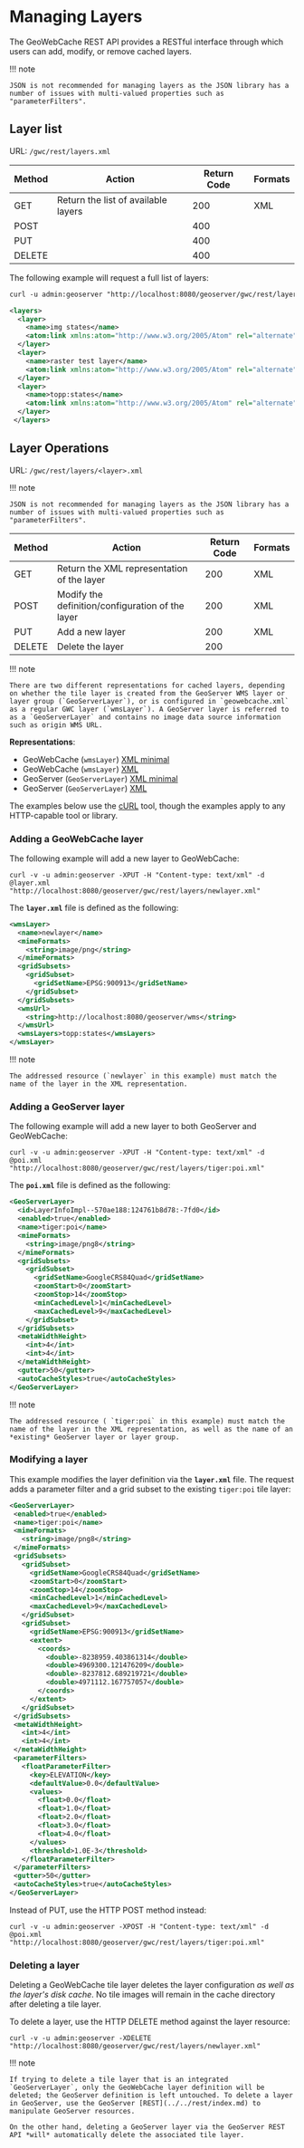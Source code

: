 # Managing Layers

The GeoWebCache REST API provides a RESTful interface through which users can add, modify, or remove cached layers.

!!! note

    JSON is not recommended for managing layers as the JSON library has a number of issues with multi-valued properties such as "parameterFilters".

## Layer list

URL: `/gwc/rest/layers.xml`

| Method | Action                              | Return Code | Formats |
|--------|-------------------------------------|-------------|---------|
| GET    | Return the list of available layers | 200         | XML     |
| POST   |                                     | 400         |         |
| PUT    |                                     | 400         |         |
| DELETE |                                     | 400         |         |

The following example will request a full list of layers:

``` xml
curl -u admin:geoserver "http://localhost:8080/geoserver/gwc/rest/layers"
```

``` xml
<layers>
  <layer>
    <name>img states</name>
    <atom:link xmlns:atom="http://www.w3.org/2005/Atom" rel="alternate" href="http://localhost:8080/geoserver/gwc/rest/layers/img+states.xml" type="text/xml"/>
  </layer>
  <layer>
    <name>raster test layer</name>
    <atom:link xmlns:atom="http://www.w3.org/2005/Atom" rel="alternate" href="http://localhost:8080/geoserver/gwc/rest/layers/raster+test+layer.xml" type="text/xml"/>
  </layer>
  <layer>
    <name>topp:states</name>
    <atom:link xmlns:atom="http://www.w3.org/2005/Atom" rel="alternate" href="http://localhost:8080/geoserver/gwc/rest/layers/topp%3Astates.xml" type="text/xml"/>
  </layer>
 </layers>
```

## Layer Operations

URL: `/gwc/rest/layers/<layer>.xml`

!!! note

    JSON is not recommended for managing layers as the JSON library has a number of issues with multi-valued properties such as "parameterFilters".

| Method | Action                                           | Return Code | Formats |
|--------|--------------------------------------------------|-------------|---------|
| GET    | Return the XML representation of the layer       | 200         | XML     |
| POST   | Modify the definition/configuration of the layer | 200         | XML     |
| PUT    | Add a new layer                                  | 200         | XML     |
| DELETE | Delete the layer                                 | 200         |         |

!!! note

    There are two different representations for cached layers, depending on whether the tile layer is created from the GeoServer WMS layer or layer group (`GeoServerLayer`), or is configured in `geowebcache.xml` as a regular GWC layer (`wmsLayer`). A GeoServer layer is referred to as a `GeoServerLayer` and contains no image data source information such as origin WMS URL.

**Representations**:

-   GeoWebCache (`wmsLayer`) [XML minimal](representations/wmslayer_minimal.xml.txt)
-   GeoWebCache (`wmsLayer`) [XML](representations/wmslayer.xml.txt)
-   GeoServer (`GeoServerLayer`) [XML minimal](representations/geoserverlayer_minimal.xml.txt)
-   GeoServer (`GeoServerLayer`) [XML](representations/geoserverlayer.xml.txt)

The examples below use the [cURL](http://curl.haxx.se/) tool, though the examples apply to any HTTP-capable tool or library.

### Adding a GeoWebCache layer

The following example will add a new layer to GeoWebCache:

``` console
curl -v -u admin:geoserver -XPUT -H "Content-type: text/xml" -d @layer.xml  "http://localhost:8080/geoserver/gwc/rest/layers/newlayer.xml"
```

The **`layer.xml`** file is defined as the following:

``` xml
<wmsLayer>
  <name>newlayer</name>
  <mimeFormats>
    <string>image/png</string>
  </mimeFormats>
  <gridSubsets>
    <gridSubset>
      <gridSetName>EPSG:900913</gridSetName>
    </gridSubset>
  </gridSubsets>
  <wmsUrl>
    <string>http://localhost:8080/geoserver/wms</string>
  </wmsUrl>
  <wmsLayers>topp:states</wmsLayers>
</wmsLayer>
```

!!! note

    The addressed resource (`newlayer` in this example) must match the name of the layer in the XML representation.

### Adding a GeoServer layer

The following example will add a new layer to both GeoServer and GeoWebCache:

``` console
curl -v -u admin:geoserver -XPUT -H "Content-type: text/xml" -d @poi.xml  "http://localhost:8080/geoserver/gwc/rest/layers/tiger:poi.xml"
```

The **`poi.xml`** file is defined as the following:

``` xml
<GeoServerLayer>
  <id>LayerInfoImpl--570ae188:124761b8d78:-7fd0</id>
  <enabled>true</enabled>
  <name>tiger:poi</name>
  <mimeFormats>
    <string>image/png8</string>
  </mimeFormats>
  <gridSubsets>
    <gridSubset>
      <gridSetName>GoogleCRS84Quad</gridSetName>
      <zoomStart>0</zoomStart>
      <zoomStop>14</zoomStop>
      <minCachedLevel>1</minCachedLevel>
      <maxCachedLevel>9</maxCachedLevel>
    </gridSubset>
  </gridSubsets>
  <metaWidthHeight>
    <int>4</int>
    <int>4</int>
  </metaWidthHeight>
  <gutter>50</gutter>
  <autoCacheStyles>true</autoCacheStyles>
</GeoServerLayer>
```

!!! note

    The addressed resource ( `tiger:poi` in this example) must match the name of the layer in the XML representation, as well as the name of an *existing* GeoServer layer or layer group.

### Modifying a layer

This example modifies the layer definition via the **`layer.xml`** file. The request adds a parameter filter and a grid subset to the existing `tiger:poi` tile layer:

``` xml
<GeoServerLayer>
 <enabled>true</enabled>
 <name>tiger:poi</name>
 <mimeFormats>
   <string>image/png8</string>
 </mimeFormats>
 <gridSubsets>
   <gridSubset>
     <gridSetName>GoogleCRS84Quad</gridSetName>
     <zoomStart>0</zoomStart>
     <zoomStop>14</zoomStop>
     <minCachedLevel>1</minCachedLevel>
     <maxCachedLevel>9</maxCachedLevel>
   </gridSubset>
   <gridSubset>
     <gridSetName>EPSG:900913</gridSetName>
     <extent>
       <coords>
         <double>-8238959.403861314</double>
         <double>4969300.121476209</double>
         <double>-8237812.689219721</double>
         <double>4971112.167757057</double>
       </coords>
     </extent>
   </gridSubset>
 </gridSubsets>
 <metaWidthHeight>
   <int>4</int>
   <int>4</int>
 </metaWidthHeight>
 <parameterFilters>
   <floatParameterFilter>
     <key>ELEVATION</key>
     <defaultValue>0.0</defaultValue>
     <values>
       <float>0.0</float>
       <float>1.0</float>
       <float>2.0</float>
       <float>3.0</float>
       <float>4.0</float>
     </values>
     <threshold>1.0E-3</threshold>
   </floatParameterFilter>
 </parameterFilters>
 <gutter>50</gutter>
 <autoCacheStyles>true</autoCacheStyles>
</GeoServerLayer>
```

Instead of PUT, use the HTTP POST method instead:

``` console
curl -v -u admin:geoserver -XPOST -H "Content-type: text/xml" -d @poi.xml  "http://localhost:8080/geoserver/gwc/rest/layers/tiger:poi.xml"
```

### Deleting a layer

Deleting a GeoWebCache tile layer deletes the layer configuration *as well as the layer's disk cache*. No tile images will remain in the cache directory after deleting a tile layer.

To delete a layer, use the HTTP DELETE method against the layer resource:

``` console
curl -v -u admin:geoserver -XDELETE "http://localhost:8080/geoserver/gwc/rest/layers/newlayer.xml"
```

!!! note

    If trying to delete a tile layer that is an integrated `GeoServerLayer`, only the GeoWebCache layer definition will be deleted; the GeoServer definition is left untouched. To delete a layer in GeoServer, use the GeoServer [REST](../../rest/index.md) to manipulate GeoServer resources.
    
    On the other hand, deleting a GeoServer layer via the GeoServer REST API *will* automatically delete the associated tile layer.
